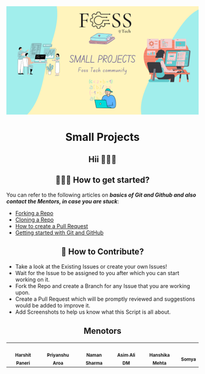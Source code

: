 <img src = "repo-image/foss-project.png">
<div align="center">

# Small Projects

## Hii 👋🏻👋
</div>

<h2 align=center> 👨🏻‍💻 How to get started? </h2> 

You can refer to the following articles on **_basics of Git and Github and also contact the Mentors, in case you are stuck_**:

- [Forking a Repo](https://help.github.com/en/github/getting-started-with-github/fork-a-repo)
- [Cloning a Repo](https://help.github.com/en/desktop/contributing-to-projects/creating-a-pull-request)
- [How to create a Pull Request](https://opensource.com/article/19/7/create-pull-request-github)
- [Getting started with Git and GitHub](https://towardsdatascience.com/getting-started-with-git-and-github-6fcd0f2d4ac6)


<h2 align=center> 📝 How to Contribute? </h2>  

- Take a look at the Existing Issues or create your own Issues!
- Wait for the Issue to be assigned to you after which you can start working on it.
- Fork the Repo and create a Branch for any Issue that you are working upon.
- Create a Pull Request which will be promptly reviewed and suggestions would be added to improve it.
- Add Screenshots to help us know what this Script is all about.


<h2 align=center> Menotors</h2> 
<table align="center">
	<tr >
    <td align="center">
            <a href="https://github.com/harshit-paneri">
              <img src="https://avatars.githubusercontent.com/u/82382478?v=4" width="100px" alt=""/><br />
              <sub><b>Harshit Paneri</b></sub>
            </a>
   </td>
   <td align="center">
            <a href="https://github.com/priyanshuarora595">
              <img src="https://avatars.githubusercontent.com/u/57026241?v=4" width="100px" alt=""/><br />
              <sub><b>Priyanshu Aroa</b></sub>
            </a>
   </td>
   <td align="center">
            <a href="https://github.com/Naman-sharma00100">
              <img src="https://avatars.githubusercontent.com/u/84118525?v=4" width="100px" alt=""/><br />
              <sub><b>Naman Sharma</b></sub>
            </a>
   </td>
   <td align="center">
            <a href="https://github.com/asimdm">
              <img src="https://avatars.githubusercontent.com/u/100372138?v=4" width="100px" alt=""/><br />
              <sub><b>Asim Ali DM</b></sub>
            </a>
   </td>
   <td align="center">
            <a href="https://github.com/Hanshika-Mehta">
              <img src="https://avatars.githubusercontent.com/u/90273801?v=4" width="100px" alt=""/><br />
              <sub><b>Hanshika Mehta</b></sub>
            </a>
   </td>
   <td align="center">
            <a href="https://github.com/somya0808">
              <img src="https://avatars.githubusercontent.com/u/76099618?v=4" width="100px" alt=""/><br />
              <sub><b>Somya</b></sub>
            </a>
   </td>
  </tr>

</table>

